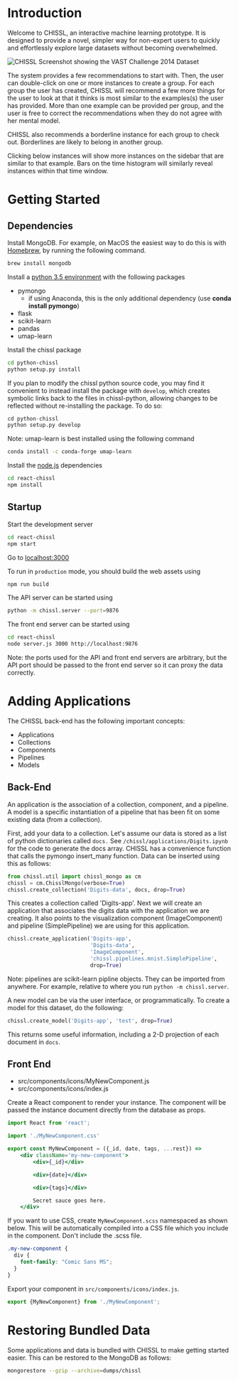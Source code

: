 # Introduction 

Welcome to CHISSL, an interactive machine learning prototype. It is designed to provide a novel, simpler way for non-expert users to quickly and effortlessly explore large datasets without becoming overwhelmed.

![CHISSL Screenshot showing the VAST Challenge 2014 Dataset](chissl-screenshot.png)

The system provides a few recommendations to start with. Then, the user can double-click on one or more instances to create a group. For each group the user has created, CHISSL will recommend a few more things for the user to look at that it thinks is most similar to the examples(s) the user has provided. More than one example can be provided per group, and the user is free to correct the recommendations when they do not agree with her mental model.

CHISSL also recommends a borderline instance for each group to check out. Borderlines are likely to belong in another group.

Clicking below instances will show more instances on the sidebar that are similar to that example. Bars on the time histogram will similarly reveal instances within that time window.


# Getting Started
## Dependencies
Install MongoDB. For example, on MacOS the easiest way to do this is with [Homebrew](https://brew.sh), by running the following command.

```bash
brew install mongodb
```

Install a [python 3.5 environment](https://www.anaconda.com/download/) with the following packages
* pymongo
    * if using Anaconda, this is the only additional dependency (use **conda install pymongo**)
* flask
* scikit-learn
* pandas
* umap-learn

Install the chissl package
```bash
cd python-chissl
python setup.py install
```

If you plan to modify the chissl python source code, you may find it convenient to instead install the package with `develop`, which creates symbolic links back to the files in chissl-python, allowing changes to be reflected without re-installing the package. To do so:
```python
cd python-chissl
python setup.py develop
```

Note: umap-learn is best installed using the following command
```bash
conda install -c conda-forge umap-learn
```

Install the [node.js](https://nodejs.org/en/) dependencies
```bash
cd react-chissl
npm install
```

## Startup
Start the development server
```bash
cd react-chissl
npm start
```

Go to [localhost:3000](http://localhost:3000)

To run in `production` mode, you should build the web assets using
```bash
npm run build
```

The API server can be started using
```bash
python -m chissl.server --port=9876
```

The front end server can be started using
```bash
cd react-chissl
node server.js 3000 http://localhost:9876
```

Note: the ports used for the API and front end servers are arbitrary, but the API port should be passed to the front end server so it can proxy the data correctly.


# Adding Applications
The CHISSL back-end has the following important concepts:
* Applications
* Collections
* Components
* Pipelines
* Models

## Back-End
An application is the association of a collection, component, and a pipeline. A model is a specific instantiation of a pipeline that has been fit on some existing data (from a collection).

First, add your data to a collection. Let's assume our data is stored as a list of python dictionaries called `docs.` See `/chissl/applications/Digits.ipynb` for the code to generate the docs array. CHISSL has a convenience function that calls the pymongo insert_many function. Data can be inserted using this as follows:

```python
from chissl.util import chissl_mongo as cm
chissl = cm.ChisslMongo(verbose=True)
chissl.create_collection('Digits-data', docs, drop=True)
```

This creates a collection called 'Digits-app'. Next we will create an application that associates the digits data with the application we are creating. It also points to the visualization component (ImageComponent) and pipeline (SimplePipeline) we are using for this application.

```python
chissl.create_application('Digits-app',
                          'Digits-data',
                          'ImageComponent',
                          'chissl.pipelines.mnist.SimplePipeline',
                          drop=True)
```

Note: pipelines are scikit-learn pipline objects. They can be imported from anywhere. For example, relative to where you run `python -m chissl.server`.

A new model can be via the user interface, or programmatically. To create a model for this dataset, do the following:
```python
chissl.create_model('Digits-app', 'test', drop=True)
```

This returns some useful information, including a 2-D projection of each document in `docs`.


## Front End
* src/components/icons/MyNewComponent.js
* src/components/icons/index.js

Create a React component to render your instance. The component will be passed the instance document directly from the database as props.

```jsx
import React from 'react';

import './MyNewComponent.css'

export const MyNewComponent = ({_id, date, tags, ...rest}) =>
    <div className='my-new-component'>
        <div>{_id}</div>

        <div>{date}</div>

        <div>{tags}</div>

        Secret sauce goes here.
    </div>
```

If you want to use CSS, create `MyNewComponent.scss` namespaced as shown below. This will be automatically compiled into a CSS file which you include in the component. Don't include the .scss file.

```scss
.my-new-component {
  div {
    font-family: "Comic Sans MS";
  }
}
```

Export your component in `src/components/icons/index.js`.

```js
export {MyNewComponent} from './MyNewComponent';
```

# Restoring Bundled Data
Some applications and data is bundled with CHISSL to make getting started easier. This can be restored to the MongoDB as follows:
```bash
mongorestore --gzip --archive=dumps/chissl
```
